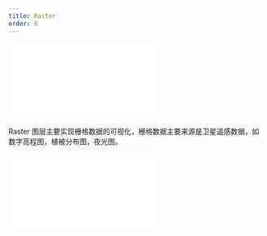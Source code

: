 ```yaml
---
title: Raster
order: 5
---
```


<embed src="@/docs/common/style.md"></embed>

Raster 图层主要实现栅格数据的可视化，栅格数据主要来源是卫星遥感数据，如数字高程图，植被分布图，夜光图。

<embed src="@/docs/api/source/raster/raster_single.md"></embed>